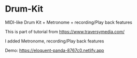 # Drum-Kit
MIDI-like Drum Kit + Metronome + recording/Play back features

This is part of tutorial from https://www.traversymedia.com/

I added Metronome, recording/Play back features

Demo: https://eloquent-panda-8767c0.netlify.app
